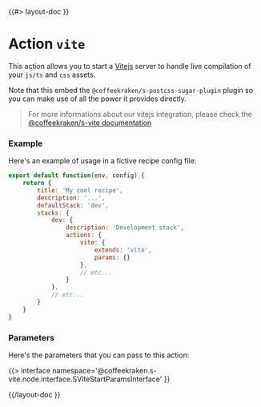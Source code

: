 <!--
/**
 * @name            vite
 * @namespace       doc.recipes.actions
 * @type            Markdown
 * @platform        md
 * @status          stable
 * @menu            Documentation / Recipes / Actions          /doc/recipes/actions/vite
 *
 * @since           2.0.0
 * @author    Olivier Bossel <olivier.bossel@gmail.com> (https://olivierbossel.com)
 */
-->

{{#> layout-doc }}

# Action `vite`

This action allows you to start a [Vitejs](https://vitejs.dev) server to handle live compilation of your `js/ts` and `css` assets.

Note that this embed the `@coffeekraken/s-postcss-sugar-plugin` plugin so you can make use of all the power it provides directly.

> For more informations about our vitejs integration, please check the [@coffeekraken/s-vite documentation](/@coffeekraken/s-vite/doc/readme)

### Example

Here's an example of usage in a fictive recipe config file:

```js
export default function(env, config) {
    return {
        title: 'My cool recipe',
        description: '...',
        defaultStack: 'dev',
        stacks: {
            dev: {
                description: 'Development stack',
                actions: {
                    vite: {
                        extends: 'vite',
                        params: {}
                    },
                    // etc...
                }
            },
            // etc...
        }
    }
}
```

### Parameters

Here's the parameters that you can pass to this action:

{{> interface namespace='@coffeekraken.s-vite.node.interface.SViteStartParamsInterface' }}

{{/layout-doc }}
